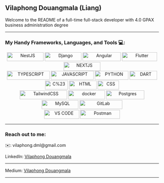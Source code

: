 ## Vilaphong Douangmala (Liang)

Welcome to the README of a full-time full-stack developer with 4.0 GPAX business administration degree

---

### My Handy Frameworks, Languages, and Tools 💻:


<div align="center">
  <img alt="NestJS" style="width: 120px; height: 29px" src="https://img.shields.io/badge/NESTJS-red?style=flat-square&logo=nestjs&labelColor=%23e4244c&color=%23e1234f">
  <img alt="Django" style="width: 120px; height: 29px" src="https://img.shields.io/badge/DJANGO-red?style=flat-square&logo=django&logoColor=white&labelColor=%23113e2f&color=%23113e2f">
  <img alt="Angular" style="width: 125px; height: 29px" src="https://img.shields.io/badge/ANGULAR-red?style=flat-square&logo=angular&labelColor=%23e4244c&color=%23e4244c">
  <img alt="Flutter" style="width: 115px; height: 29px" src="https://img.shields.io/badge/FLUTTER-red?style=flat-square&logo=flutter&logoColor=white&labelColor=%2324acec&color=%2324acec">
  <img alt="NEXTJS" style="width: 120px; height: 29px" src="https://img.shields.io/badge/NEXTJS-red?style=flat-square&logo=next.js&logoColor=white&labelColor=%23000000&color=%23000000">
</div>
<div align="center">
  <img alt="TYPESCRIPT" style="width: 140px; height: 29px" src="https://img.shields.io/badge/TYPESCRIPT-red?style=flat-square&logo=typescript&logoColor=white&labelColor=%233178c6&color=%233178c6">
  <img alt="JAVASCRIPT" style="width: 140px; height: 29px" src="https://img.shields.io/badge/JAVASCRIPT-red?style=flat-square&logo=javascript&logoColor=white&labelColor=%23f1db4f&color=%23f1db4f">
  <img alt="PYTHON" style="width: 110px; height: 29px" src="https://img.shields.io/badge/PYTHON-red?style=flat-square&logo=python&logoColor=white&labelColor=%23346d98&color=%23346d98">
  <img alt="DART" style="width: 90px; height: 29px" src="https://img.shields.io/badge/DART-red?style=flat-square&logo=dart&logoColor=white&labelColor=%23346d98&color=%23346d98">
  <img alt="C%23" style="width: 75px; height: 29px" src="https://img.shields.io/badge/C%23-red?style=flat-square&logo=c%23&logoColor=white&labelColor=%2369207a&color=%2369207a">
  <img alt="HTML" style="width: 90px; height: 29px" src="https://img.shields.io/badge/HTML-red?style=flat-square&logo=html5&logoColor=white&labelColor=%23fd4a0a&color=%23fd4a0a">
  <img alt="CSS" style="width: 70px; height: 29px" src="https://img.shields.io/badge/CSS-red?style=flat-square&logo=css3&logoColor=white&labelColor=%231b7ebf&color=%231b7ebf">
</div>
<div align="center">
  <img alt="TailwindCSS" style="width: 155px; height: 29px" src="https://img.shields.io/badge/TAILWINDCSS-red?style=flat-square&logo=tailwindcss&logoColor=white&labelColor=%231c6c7c&color=%231c6c7c">
  <img alt="docker" style="width: 120px; height: 29px" src="https://img.shields.io/badge/DOCKER-red?style=flat-square&logo=docker&logoColor=white&labelColor=%230b83c6&color=%230b83c6">
  <img alt="Postgres" style="width: 125px; height: 29px" src="https://img.shields.io/badge/POSTGRES-red?style=flat-square&logo=postgresql&logoColor=white&labelColor=%23336791&color=%23336791">
  <img alt="MySQL" style="width: 120px; height: 29px" src="https://img.shields.io/badge/MYSQL-red?style=flat-square&logo=mysql&logoColor=white&labelColor=%23044464&color=%23044464">
  <img alt="GitLab" style="width: 140px; height: 29px" src="https://img.shields.io/badge/GitLab%20CICD-white?style=flat-square&logo=gitlab&logoColor=white&color=%23e04329">
</div>
<div align="center">
  <img alt="VS CODE" style="width: 115px; height: 29px" src="https://img.shields.io/badge/VS%20CODE-red?style=flat-square&logo=visual%20studio%20code&logoColor=white&labelColor=%2339a6f2&color=%2339a6f2">
  <img alt="Postman" style="width: 130px; height: 29px" src="https://img.shields.io/badge/POSTMAN-red?style=flat-square&logo=postman&logoColor=white&labelColor=%23fe6c36&color=%23fe6c36">
</div>

---

### Reach out to me:
<p>✉️: vilaphong.dml@gmail.com</p>
<p>LinkedIn: <a href="https://www.linkedin.com/in/vilaphong-douangmala/" >Vilaphong Douangmala</a></p>

---
<p>Medium: <a href="https://medium.com/@vilaphong.dml/" >Vilaphong Douangmala</a></p>

---

